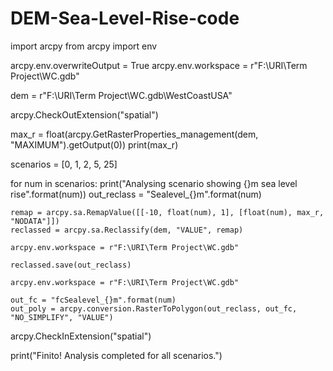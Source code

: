 # DEM-Sea-Level-Rise-code
import arcpy
from arcpy import env

arcpy.env.overwriteOutput = True 
arcpy.env.workspace = r"F:\URI\Term Project\WC.gdb"

dem = r"F:\URI\Term Project\WC.gdb\WestCoastUSA"

arcpy.CheckOutExtension("spatial")

max_r = float(arcpy.GetRasterProperties_management(dem, "MAXIMUM").getOutput(0))
print(max_r)

scenarios = [0, 1, 2, 5, 25]

for num in scenarios:
    print("Analysing scenario showing {}m sea level rise".format(num))
    out_reclass = "Sealevel_{}m".format(num)
    
    remap = arcpy.sa.RemapValue([[-10, float(num), 1], [float(num), max_r, "NODATA"]])
    reclassed = arcpy.sa.Reclassify(dem, "VALUE", remap)
    
    arcpy.env.workspace = r"F:\URI\Term Project\WC.gdb"
    
    reclassed.save(out_reclass)
    
    arcpy.env.workspace = r"F:\URI\Term Project\WC.gdb"
    
    out_fc = "fcSealevel_{}m".format(num)
    out_poly = arcpy.conversion.RasterToPolygon(out_reclass, out_fc, "NO_SIMPLIFY", "VALUE")

arcpy.CheckInExtension("spatial")  

print("Finito! Analysis completed for all scenarios.")
